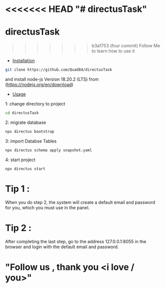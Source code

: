 <<<<<<< HEAD
"# directusTask" 
=======
# directusTask
>>>>>>> b3a1753 (four commit)
Follow Me to learn how to use it

- [Installation](#installation)

```bash
git clone https://github.com/Quad84/directusTask
```

and install node-js Version 18.20.2 (LTS) from (https://nodejs.org/en/download)

- [Usage](#usage)

1: change directory to project
```bash
cd directusTask
```

2: migrate database 
```bash
npx directus bootstrap
```

3: import Databse Tables
```bash
npx directus schema apply snapshot.yaml
```

4: start project
```bash
npx directus start
```

# Tip 1 :
When you do step 2, the system will create a default email and password for you, which you must use in the panel.

# Tip 2 :
After completing the last step, go to the address 127.0.0.1:8055 in the browser and login with the default email and password.


# "Follow us , thank you <i love / you>"